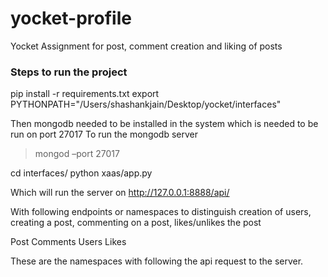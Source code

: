 # yocket-profile

Yocket Assignment for post, comment creation and liking of posts

### Steps to run the project

pip install -r requirements.txt
export PYTHONPATH="/Users/shashankjain/Desktop/yocket/interfaces"


Then mongodb needed to be installed in the system which is needed to be run on port 27017
To run the mongodb server
> mongod –port 27017

cd interfaces/
python xaas/app.py

Which will run the server on
http://127.0.0.1:8888/api/

With following endpoints or namespaces to distinguish creation of users, creating a post, commenting on a post, likes/unlikes the post

Post
Comments
Users
Likes

These are the namespaces with following the api request to the server.


